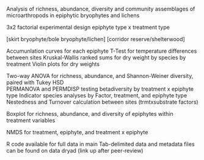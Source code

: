 Analysis of richness, abundance, diversity and community assemblages of microarthropods in epiphytic bryophytes and lichens 

3x2 factorial experimental design
epiphyte type x treatment type 

[skirt bryophyte/bole bryophyte/lichen]
[corridor reserve/shelterwood] 


Accumunlation curves for each epiphyte 
T-Test for temperature differences between sites 
Kruskal-Wallis ranked sums for dry weight by species by treatment 
Violin plots for dry weights 

Two-way ANOVA for richness, abundance, and Shannon-Weiner diversity, paired with Tukey HSD   
PERMANOVA and PERMDISP testing betadiversity by treatment x epiphyte type 
Indicator species analyses by Factor, treatment, and epiphyte type 
Nestedness and Turnover calculation between sites (trmtxsubstrate factors)

Boxplot for richness, abundance, and diversity of epiphytes within treatment variables

NMDS for treatment, epiphyte, and treatment x epiphyte 



R code available for full data in main
Tab-delimited data and metadata files can be 
found on data dryad (link up after peer-review) 
